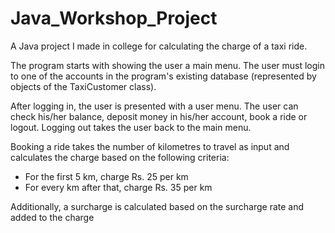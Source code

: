 # Java_Workshop_Project
A Java project I made in college for calculating the charge of a taxi ride.

The program starts with showing the user a main menu. The user must login to one of the accounts in the program's existing database (represented by objects of the TaxiCustomer class).

After logging in, the user is presented with a user menu. The user can check his/her balance, deposit money in his/her account, book a ride or logout. Logging out takes the user back to the main menu.

Booking a ride takes the number of kilometres to travel as input and calculates the charge based on the following criteria:
- For the first 5 km, charge Rs. 25 per km
- For every km after that, charge Rs. 35 per km

Additionally, a surcharge is calculated based on the surcharge rate and added to the charge
